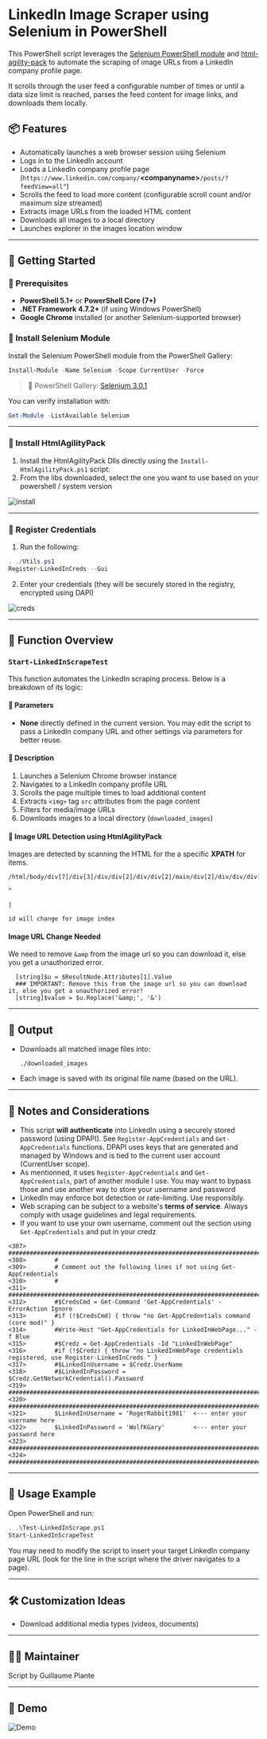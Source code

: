 # LinkedIn Image Scraper using Selenium in PowerShell

This PowerShell script leverages the [Selenium PowerShell module](https://github.com/adamdriscoll/selenium-powershell) and [html-agility-pack](https://html-agility-pack.net/) to automate the scraping of image URLs from a LinkedIn company profile page. 

It scrolls through the user feed a configurable number of times or until a data size limit is reached, parses the feed content for image links, and downloads them locally.

## 📦 Features

- Automatically launches a web browser session using Selenium
- Logs in to the LinkedIn account
- Loads a LinkedIn company profile page (```https://www.linkedin.com/company/```**\<companyname\>**```/posts/?feedView=all"```)
- Scrolls the feed to load more content (configurable scroll count and/or maximum size streamed)
- Extracts image URLs from the loaded HTML content
- Downloads all images to a local directory
- Launches explorer in the images location window

---

## 🚀 Getting Started

### 📁 Prerequisites

- **PowerShell 5.1+** or **PowerShell Core (7+)**
- **.NET Framework 4.7.2+** (if using Windows PowerShell)
- **Google Chrome** installed (or another Selenium-supported browser)

### 🧰 Install Selenium Module

Install the Selenium PowerShell module from the PowerShell Gallery:

```powershell
Install-Module -Name Selenium -Scope CurrentUser -Force
```

> 🔗 PowerShell Gallery: [Selenium 3.0.1](https://www.powershellgallery.com/packages/Selenium/3.0.1)

You can verify installation with:

```powershell
Get-Module -ListAvailable Selenium
```

---

### 🧰 Install HtmlAgilityPack

1. Install the HtmlAgilityPack Dlls directly using the ```Install-HtmlAgilityPack.ps1``` script:
2. From the libs downloaded, select the one you want to use based on your powershell / system version

![install](img/htmlagility.png)


---

### 🧰 Register Credentials

1. Run the following:

```powershell
. ./Utils.ps1
Register-LinkedInCreds --Gui
```

2. Enter your credentials (they will be securely stored in the registry, encrypted using DAPI)

![creds](img/creds.gif)

---

## 🧠 Function Overview

### `Start-LinkedInScrapeTest`

This function automates the LinkedIn scraping process. Below is a breakdown of its logic:

#### 🔧 Parameters

- **None** directly defined in the current version. You may edit the script to pass a LinkedIn company URL and other settings via parameters for better reuse.

#### 🧪 Description

1. Launches a Selenium Chrome browser instance
2. Navigates to a LinkedIn company profile URL
3. Scrolls the page multiple times to load additional content
4. Extracts `<img>` tag `src` attributes from the page content
5. Filters for media/image URLs
6. Downloads images to a local directory (`downloaded_images`)

#### 📂 Image URL Detection using HtmlAgilityPack

Images are detected by scanning the HTML for the a specific **XPATH** for items. 

```
/html/body/div[7]/div[3]/div/div[2]/div/div[2]/main/div[2]/div/div/div[2]/div[3]/div/div[1]/div[{0}]/div/div/div/div/div/div/div[1]/div[3]/div/div/button/div/div/img
                                                                                                 ^
                                                                                                 |
                                                                                             id will change for image index
```

#### Image URL Change Needed

We need to remove ```&amp``` from the image url so you can download it, else you get a unauthorized error.

```
  [string]$u = $ResultNode.Attributes[1].Value
  ### IMPORTANT: Remove this from the image url so you can download it, else you get a unauthorized error!
  [string]$value = $u.Replace('&amp;', '&')
```

---

## 📸 Output

- Downloads all matched image files into:
  ```
  ./downloaded_images
  ```
- Each image is saved with its original file name (based on the URL).

---

## 🔐 Notes and Considerations

- This script **will authenticate** into LinkedIn using a securely stored password (using DPAPI). See ```Register-AppCredentials``` and ```Get-AppCredentials``` functions. DPAPI uses keys that are generated and managed by Windows and is tied to the current user account (CurrentUser scope).
- As mentionned, it uses ```Register-AppCredentials``` and ```Get-AppCredentials```, part of another module I use. You may want to bypass those and use another way to store your username and password
- LinkedIn may enforce bot detection or rate-limiting. Use responsibly.
- Web scraping can be subject to a website's **terms of service**. Always comply with usage guidelines and legal requirements.
- If you want to use your own username, comment out the section using ```Get-AppCredentials``` and put in your credz

```
<307>        #########################################################################################
<308>        #
<309>        # Comment out the following lines if not using Get-AppCredentials
<310>        #
<311>        #########################################################################################
<312>        #$CredsCmd = Get-Command 'Get-AppCredentials' -ErrorAction Ignore
<313>        #if (!$CredsCmd) { throw "no Get-AppCredentials command (core mod)" }
<314>        #Write-Host "Get-AppCredentials for LinkedInWebPage..." -f Blue
<315>        #$Credz = Get-AppCredentials -Id "LinkedInWebPage"
<316>        #if (!$Credz) { throw "no LinkedInWebPage credentials registered, use Register-LinkedInCreds " }
<317>        #$LinkedInUsername = $Credz.UserName
<318>        #$LinkedInPassword = $Credz.GetNetworkCredential().Password
<319>        #########################################################################################
<320>        #########################################################################################
<321>        $LinkedInUsername = 'RogerRabbit1981'  <--- enter your username here
<322>        $LinkedInPassword = 'WolfKGary'        <--- enter your password here
<323>        #########################################################################################
<324>        #########################################################################################
```

---

## 🧪 Usage Example

Open PowerShell and run:

```powershell
. .\Test-LinkedInScrape.ps1
Start-LinkedInScrapeTest
```

You may need to modify the script to insert your target LinkedIn company page URL (look for the line in the script where the driver navigates to a page).

---

## 🛠️ Customization Ideas

- Download additional media types (videos, documents)

---

## 👨‍💻 Maintainer

Script by Guillaume Plante

---

## 📃 Demo

![Demo](img/demo.gif)